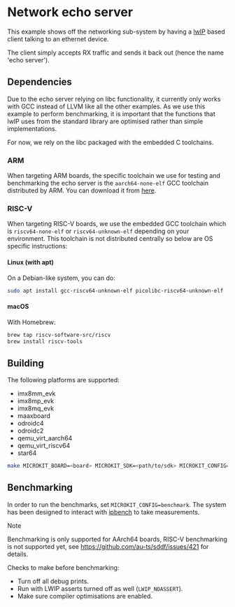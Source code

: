 <!--
    Copyright 2024, UNSW

    SPDX-License-Identifier: BSD-2-Clause
-->

# Network echo server

This example shows off the networking sub-system by having a
[lwIP](https://savannah.nongnu.org/projects/lwip/) based client talking to an ethernet device.

The client simply accepts RX traffic and sends it back out (hence the name 'echo server').

## Dependencies

Due to the echo server relying on libc functionality, it currently only works with GCC
instead of LLVM like all the other examples. As we use this example to perform benchmarking,
it is important that the functions that lwIP uses from the standard library are optimised
rather than simple implementations.

For now, we rely on the libc packaged with the embedded C toolchains.

### ARM

When targeting ARM boards, the specific toolchain we use for testing and benchmarking the echo
server is the `aarch64-none-elf` GCC toolchain distributed by ARM. You can download it from
[here](https://developer.arm.com/downloads/-/arm-gnu-toolchain-downloads).

### RISC-V

When targeting RISC-V boards, we use the embedded GCC toolchain which is `riscv64-none-elf`
or `riscv64-unknown-elf` depending on your environment. This toolchain is not distributed
centrally so below are OS specific instructions:

#### Linux (with apt)

On a Debian-like system, you can do:
```sh
sudo apt install gcc-riscv64-unknown-elf picolibc-riscv64-unknown-elf
```

#### macOS

With Homebrew:
```sh
brew tap riscv-software-src/riscv
brew install riscv-tools
```

## Building

The following platforms are supported:
* imx8mm_evk
* imx8mp_evk
* imx8mq_evk
* maaxboard
* odroidc4
* odroidc2
* qemu_virt_aarch64
* qemu_virt_riscv64
* star64

```sh
make MICROKIT_BOARD=<board> MICROKIT_SDK=<path/to/sdk> MICROKIT_CONFIG=(benchmark/release/debug)
```

## Benchmarking

In order to run the benchmarks, set `MICROKIT_CONFIG=benchmark`. The system has
been designed to interact with [ipbench](https://sourceforge.net/projects/ipbench/)
to take measurements.

> [!NOTE]
> Benchmarking is only supported for AArch64 boards, RISC-V benchmarking is not supported yet,
> see https://github.com/au-ts/sddf/issues/421 for details.

Checks to make before benchmarking:
* Turn off all debug prints.
* Run with LWIP asserts turned off as well (`LWIP_NOASSERT`).
* Make sure compiler optimisations are enabled.
